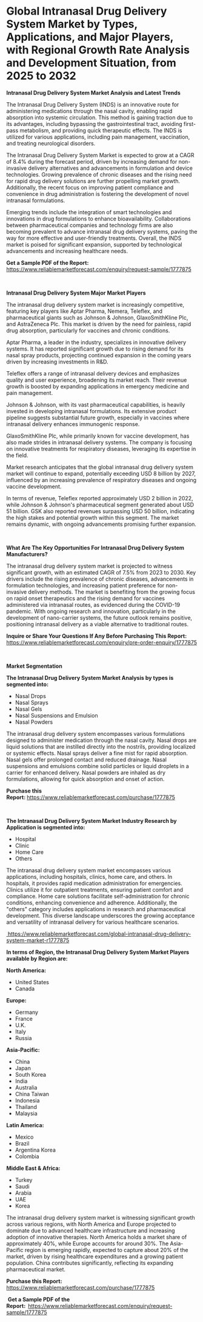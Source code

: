 <p><h1>Global Intranasal Drug Delivery System Market by Types, Applications, and Major Players, with Regional Growth Rate Analysis and Development Situation, from 2025 to 2032</h1></p><p><strong>Intranasal Drug Delivery System Market Analysis and Latest Trends</strong></p>
<p><p>The Intranasal Drug Delivery System (INDS) is an innovative route for administering medications through the nasal cavity, enabling rapid absorption into systemic circulation. This method is gaining traction due to its advantages, including bypassing the gastrointestinal tract, avoiding first-pass metabolism, and providing quick therapeutic effects. The INDS is utilized for various applications, including pain management, vaccination, and treating neurological disorders.</p><p>The Intranasal Drug Delivery System Market is expected to grow at a CAGR of 8.4% during the forecast period, driven by increasing demand for non-invasive delivery alternatives and advancements in formulation and device technologies. Growing prevalence of chronic diseases and the rising need for rapid drug delivery solutions are further propelling market growth. Additionally, the recent focus on improving patient compliance and convenience in drug administration is fostering the development of novel intranasal formulations.</p><p>Emerging trends include the integration of smart technologies and innovations in drug formulations to enhance bioavailability. Collaborations between pharmaceutical companies and technology firms are also becoming prevalent to advance intranasal drug delivery systems, paving the way for more effective and user-friendly treatments. Overall, the INDS market is poised for significant expansion, supported by technological advancements and increasing healthcare needs.</p></p>
<p><strong>Get a Sample PDF of the Report:&nbsp;</strong> <a href="https://www.reliablemarketforecast.com/enquiry/request-sample/1777875?utm_campaign=2932&utm_medium=2&utm_source=Github&utm_content=ia&utm_term=13042025&utm_id=intranasal-drug-delivery-system">https://www.reliablemarketforecast.com/enquiry/request-sample/1777875</a></p>
<p>&nbsp;</p>
<p><strong>Intranasal Drug Delivery System Major Market Players</strong></p>
<p><p>The intranasal drug delivery system market is increasingly competitive, featuring key players like Aptar Pharma, Nemera, Teleflex, and pharmaceutical giants such as Johnson & Johnson, GlaxoSmithKline Plc, and AstraZeneca Plc. This market is driven by the need for painless, rapid drug absorption, particularly for vaccines and chronic conditions.</p><p>Aptar Pharma, a leader in the industry, specializes in innovative delivery systems. It has reported significant growth due to rising demand for its nasal spray products, projecting continued expansion in the coming years driven by increasing investments in R&D.</p><p>Teleflex offers a range of intranasal delivery devices and emphasizes quality and user experience, broadening its market reach. Their revenue growth is boosted by expanding applications in emergency medicine and pain management.</p><p>Johnson & Johnson, with its vast pharmaceutical capabilities, is heavily invested in developing intranasal formulations. Its extensive product pipeline suggests substantial future growth, especially in vaccines where intranasal delivery enhances immunogenic response.</p><p>GlaxoSmithKline Plc, while primarily known for vaccine development, has also made strides in intranasal delivery systems. The company is focusing on innovative treatments for respiratory diseases, leveraging its expertise in the field.</p><p>Market research anticipates that the global intranasal drug delivery system market will continue to expand, potentially exceeding USD 8 billion by 2027, influenced by an increasing prevalence of respiratory diseases and ongoing vaccine development.</p><p>In terms of revenue, Teleflex reported approximately USD 2 billion in 2022, while Johnson & Johnson's pharmaceutical segment generated about USD 51 billion. GSK also reported revenues surpassing USD 50 billion, indicating the high stakes and potential growth within this segment. The market remains dynamic, with ongoing advancements promising further expansion.</p></p>
<p>&nbsp;</p>
<p><strong>What Are The Key Opportunities For Intranasal Drug Delivery System Manufacturers?</strong></p>
<p><p>The intranasal drug delivery system market is projected to witness significant growth, with an estimated CAGR of 7.5% from 2023 to 2030. Key drivers include the rising prevalence of chronic diseases, advancements in formulation technologies, and increasing patient preference for non-invasive delivery methods. The market is benefiting from the growing focus on rapid onset therapeutics and the rising demand for vaccines administered via intranasal routes, as evidenced during the COVID-19 pandemic. With ongoing research and innovation, particularly in the development of nano-carrier systems, the future outlook remains positive, positioning intranasal delivery as a viable alternative to traditional routes.</p></p>
<p><strong>Inquire or Share Your Questions If Any Before Purchasing This Report:</strong> <a href="https://www.reliablemarketforecast.com/enquiry/pre-order-enquiry/1777875?utm_campaign=2932&utm_medium=2&utm_source=Github&utm_content=ia&utm_term=13042025&utm_id=intranasal-drug-delivery-system">https://www.reliablemarketforecast.com/enquiry/pre-order-enquiry/1777875</a></p>
<p>&nbsp;</p>
<p><strong>Market Segmentation</strong></p>
<p><strong>The Intranasal Drug Delivery System Market Analysis by types is segmented into:</strong></p>
<p><ul><li>Nasal Drops</li><li>Nasal Sprays</li><li>Nasal Gels</li><li>Nasal Suspensions and Emulsion</li><li>Nasal Powders</li></ul></p>
<p><p>The intranasal drug delivery system encompasses various formulations designed to administer medication through the nasal cavity. Nasal drops are liquid solutions that are instilled directly into the nostrils, providing localized or systemic effects. Nasal sprays deliver a fine mist for rapid absorption. Nasal gels offer prolonged contact and reduced drainage. Nasal suspensions and emulsions combine solid particles or liquid droplets in a carrier for enhanced delivery. Nasal powders are inhaled as dry formulations, allowing for quick absorption and onset of action.</p></p>
<p><strong>Purchase this Report:&nbsp;</strong><a href="https://www.reliablemarketforecast.com/purchase/1777875?utm_campaign=2932&utm_medium=2&utm_source=Github&utm_content=ia&utm_term=13042025&utm_id=intranasal-drug-delivery-system">https://www.reliablemarketforecast.com/purchase/1777875</a></p>
<p>&nbsp;</p>
<p><strong>The Intranasal Drug Delivery System Market Industry Research by Application is segmented into:</strong></p>
<p><ul><li>Hospital</li><li>Clinic</li><li>Home Care</li><li>Others</li></ul></p>
<p><p>The intranasal drug delivery system market encompasses various applications, including hospitals, clinics, home care, and others. In hospitals, it provides rapid medication administration for emergencies. Clinics utilize it for outpatient treatments, ensuring patient comfort and compliance. Home care solutions facilitate self-administration for chronic conditions, enhancing convenience and adherence. Additionally, the "others" category includes applications in research and pharmaceutical development. This diverse landscape underscores the growing acceptance and versatility of intranasal delivery for various healthcare scenarios.</p></p>
<p><a href="https://www.reliablemarketforecast.com/global-intranasal-drug-delivery-system-market-r1777875?utm_campaign=2932&utm_medium=2&utm_source=Github&utm_content=ia&utm_term=13042025&utm_id=intranasal-drug-delivery-system">&nbsp;https://www.reliablemarketforecast.com/global-intranasal-drug-delivery-system-market-r1777875</a></p>
<p><strong>In terms of Region, the Intranasal Drug Delivery System Market Players available by Region are:</strong></p>
<p>
    <p> <strong> North America: </strong>
        <ul>
            <li>United States</li>
            <li>Canada</li>
        </ul>
        </p> 
    <p> <strong> Europe: </strong>
        <ul>
            <li>Germany</li>
            <li>France</li>
            <li>U.K.</li>
            <li>Italy</li>
            <li>Russia</li>
        </ul>
        </p> 
    <p> <strong> Asia-Pacific: </strong>
        <ul>
            <li>China</li>
            <li>Japan</li>
            <li>South Korea</li>
            <li>India</li>
            <li>Australia</li>
            <li>China Taiwan</li>
            <li>Indonesia</li>
            <li>Thailand</li>
            <li>Malaysia</li>
        </ul>
        </p> 
    <p> <strong> Latin America: </strong>
        <ul>
            <li>Mexico</li>
            <li>Brazil</li>
            <li>Argentina Korea</li>
            <li>Colombia</li>
        </ul>
        </p> 
    <p> <strong> Middle East & Africa: </strong>
        <ul>
            <li>Turkey</li>
            <li>Saudi</li>
            <li>Arabia</li>
            <li>UAE</li>
            <li>Korea</li>
        </ul>
    </p>
    </p>
<p><p>The intranasal drug delivery system market is witnessing significant growth across various regions, with North America and Europe projected to dominate due to advanced healthcare infrastructure and increasing adoption of innovative therapies. North America holds a market share of approximately 40%, while Europe accounts for around 30%. The Asia-Pacific region is emerging rapidly, expected to capture about 20% of the market, driven by rising healthcare expenditures and a growing patient population. China contributes significantly, reflecting its expanding pharmaceutical market.</p></p>
<p><strong>Purchase this Report: </strong><a href="https://www.reliablemarketforecast.com/purchase/1777875?utm_campaign=2932&utm_medium=2&utm_source=Github&utm_content=ia&utm_term=13042025&utm_id=intranasal-drug-delivery-system">https://www.reliablemarketforecast.com/purchase/1777875</a></p>
<p>&nbsp;<strong>Get a Sample PDF of the Report:&nbsp;&nbsp;</strong><a href="https://www.reliablemarketforecast.com/enquiry/request-sample/1777875?utm_campaign=2932&utm_medium=2&utm_source=Github&utm_content=ia&utm_term=13042025&utm_id=intranasal-drug-delivery-system">https://www.reliablemarketforecast.com/enquiry/request-sample/1777875</a></p>
<p><strong></strong></p>
<p><p></p><p></p><p></p></p>